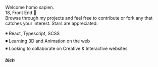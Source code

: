 Welcome homo sapien.  
18, Front End 🔻   
Browse through my projects and feel free to contribute or fork any that catches your interest. Stars are appreciated.  
  
 ◾ React, Typescript, SCSS  
 ◾ Learning 3D and Animation on the web  
 ◾ Looking to collaborate on Creative & Interactive websites  
 
 ***bleh***
